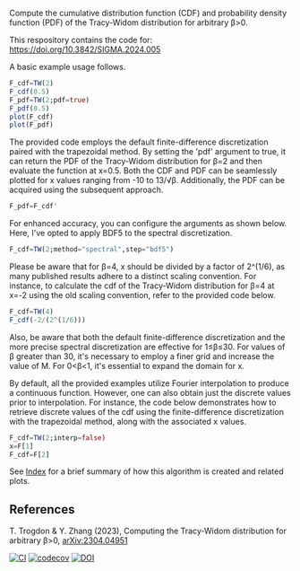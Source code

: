 Compute the cumulative distribution function (CDF) and probability density function (PDF) of the Tracy-Widom distribution for arbitrary β>0.

This respository contains the code for: https://doi.org/10.3842/SIGMA.2024.005

A basic example usage follows.
```julia
F_cdf=TW(2)
F_cdf(0.5)
F_pdf=TW(2;pdf=true)
F_pdf(0.5)
plot(F_cdf)
plot(F_pdf)
```
The provided code employs the default finite-difference discretization paired with the trapezoidal method. By setting the 'pdf' argument to true, it can return the PDF of the Tracy-Widom distribution for β=2 and then evaluate the function at x=0.5. Both the CDF and PDF can be seamlessly plotted for x values ranging from -10 to 13/√β. Additionally, the PDF can be acquired using the subsequent approach.
```julia
F_pdf=F_cdf'
```
For enhanced accuracy, you can configure the arguments as shown below. Here, I've opted to apply BDF5 to the spectral discretization. 
```julia
F_cdf=TW(2;method="spectral",step="bdf5")
```
Please be aware that for β=4, x should be divided by a factor of 2^(1/6), as many published results adhere to a distinct scaling convention. For instance, to calculate the cdf of the Tracy-Widom distribution for β=4 at x=-2 using the old scaling convention, refer to the provided code below.
```julia
F_cdf=TW(4)
F_cdf(-2/(2^(1/6)))
```
Also, be aware that both the default finite-difference discretization and the more precise spectral discretization are effective for 1≤β≤30. For values of β greater than 30, it's necessary to employ a finer grid and increase the value of M. For 0<β<1, it's essential to expand the domain for x.

By default, all the provided examples utilize Fourier interpolation to produce a continuous function. However, one can also obtain just the discrete values prior to interpolation. For instance, the code below demonstrates how to retrieve discrete values of the cdf using the finite-difference discretization with the trapezoidal method, along with the associated x values.
```julia
F_cdf=TW(2;interp=false)
x=F[1]
F_cdf=F[2]
```

See [Index](https://github.com/Yiting687691/TracyWidomBeta.jl/blob/main/notebook/Index.ipynb) for a brief summary of how this algorithm is created and related plots.

## References

T. Trogdon & Y. Zhang (2023), Computing the Tracy-Widom distribution for arbitrary β>0, [arXiv:2304.04951](https://arxiv.org/abs/2304.04951)





[![CI](https://github.com/Yiting687691/TracyWidomBeta.jl/actions/workflows/CI.yml/badge.svg)](https://github.com/Yiting687691/TracyWidomBeta.jl/actions)
[![codecov](https://codecov.io/gh/Yiting687691/TracyWidomBeta.jl/branch/main/graph/badge.svg?token=Q9ZOX49RPV)](https://codecov.io/gh/Yiting687691/TracyWidomBeta.jl)
[![DOI](https://zenodo.org/badge/DOI/10.5281/zenodo.7879558.svg)](https://doi.org/10.5281/zenodo.7879558)
